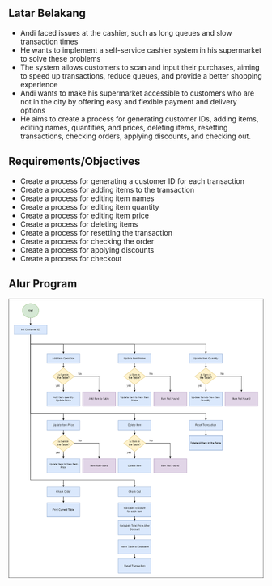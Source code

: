 ## Latar Belakang

* Andi faced issues at the cashier, such as long queues and slow transaction times
* He wants to implement a self-service cashier system in his supermarket to solve these problems
* The system allows customers to scan and input their purchases, aiming to speed up transactions, reduce queues, and provide a better shopping experience
* Andi wants to make his supermarket accessible to customers who are not in the city by offering easy and flexible payment and delivery options
* He aims to create a process for generating customer IDs, adding items, editing names, quantities, and prices, deleting items, resetting transactions, checking orders, applying discounts, and checking out.

## Requirements/Objectives

* Create a process for generating a customer ID for each transaction
* Create a process for adding items to the transaction
* Create a process for editing item names
* Create a process for editing item quantity
* Create a process for editing item price
* Create a process for deleting items
* Create a process for resetting the transaction
* Create a process for checking the order
* Create a process for applying discounts
* Create a process for checkout

## Alur Program
![Alt text](/flowchart.png "Flow Chart")



